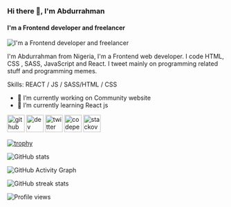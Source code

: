 
### Hi there 👋, I'm Abdurrahman
#### I'm a Frontend developer and freelancer
![I'm a Frontend developer and freelancer](https://pbs.twimg.com/profile_banners/1359190415539380227/1657542567/1080x360)

I'm Abdurrahman from Nigeria, I'm a Frontend web developer. I code HTML, CSS , SASS, JavaScript and React. I tweet mainly on programming related stuff and programming memes.

Skills:  REACT / JS / SASS/HTML / CSS

- 🔭 I’m currently working on Community website 
- 🌱 I’m currently learning React js 


[<img src='https://cdn.jsdelivr.net/npm/simple-icons@3.0.1/icons/github.svg' alt='github' height='40'>](https://github.com/Codeknight1)  [<img src='https://cdn.jsdelivr.net/npm/simple-icons@3.0.1/icons/dev-dot-to.svg' alt='dev' height='40'>](https://dev.to/Codeknight1)  [<img src='https://cdn.jsdelivr.net/npm/simple-icons@3.0.1/icons/twitter.svg' alt='twitter' height='40'>](https://twitter.com/@codeknight0)  [<img src='https://cdn.jsdelivr.net/npm/simple-icons@3.0.1/icons/codepen.svg' alt='codepen' height='40'>](https://codepen.io/@Dev-ray)  [<img src='https://cdn.jsdelivr.net/npm/simple-icons@3.0.1/icons/stackoverflow.svg' alt='stackoverflow' height='40'>](https://stackoverflow.com/users/Dev-Ray)  

[![trophy](https://github-profile-trophy.vercel.app/?username=Codeknight1)](https://github.com/ryo-ma/github-profile-trophy)

![GitHub stats](https://github-readme-stats.vercel.app/api?username=Codeknight1&show_icons=true&count_private=true)  

![GitHub Activity Graph](https://activity-graph.herokuapp.com/graph?username=Codeknight1)  

![GitHub streak stats](https://github-readme-streak-stats.herokuapp.com/?user=Codeknight1)  

![Profile views](https://gpvc.arturio.dev/Codeknight1)  
